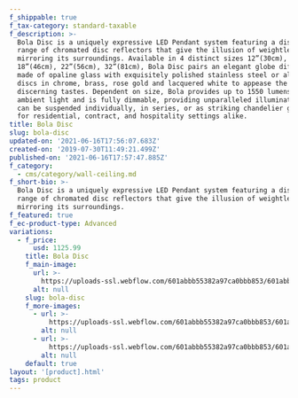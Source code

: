 ```yaml
---
f_shippable: true
f_tax-category: standard-taxable
f_description: >-
  Bola Disc is a uniquely expressive LED Pendant system featuring a distinctive
  range of chromated disc reflectors that give the illusion of weightlessness by
  mirroring its surroundings. Available in 4 distinct sizes 12”(30cm),
  18”(46cm), 22”(56cm), 32”(81cm), Bola Disc pairs an elegant globe diffusor
  made of opaline glass with exquisitely polished stainless steel or aluminum
  discs in chrome, brass, rose gold and lacquered white to appease the most
  discerning tastes. Dependent on size, Bola provides up to 1550 lumens of warm
  ambient light and is fully dimmable, providing unparalleled illumination. Bola
  can be suspended individually, in series, or as striking chandelier groupings
  for residential, contract, and hospitality settings alike. 
title: Bola Disc
slug: bola-disc
updated-on: '2021-06-16T17:56:07.683Z'
created-on: '2019-07-30T11:49:21.499Z'
published-on: '2021-06-16T17:57:47.885Z'
f_category:
  - cms/category/wall-ceiling.md
f_short-bio: >-
  Bola Disc is a uniquely expressive LED Pendant system featuring a distinctive
  range of chromated disc reflectors that give the illusion of weightlessness by
  mirroring its surroundings.
f_featured: true
f_ec-product-type: Advanced
variations:
  - f_price:
      usd: 1125.99
    title: Bola Disc
    f_main-image:
      url: >-
        https://uploads-ssl.webflow.com/601abbb55382a97ca0bbb853/601abbb55382a96397bbba7c_bola-disc-flush-2-rose-gold-in-room-high_download.jpg
      alt: null
    slug: bola-disc
    f_more-images:
      - url: >-
          https://uploads-ssl.webflow.com/601abbb55382a97ca0bbb853/601abbb55382a92d3abbba85_bola-bedroom-ft-v2_download.jpg
        alt: null
      - url: >-
          https://uploads-ssl.webflow.com/601abbb55382a97ca0bbb853/601abbb55382a970d2bbba80_bola-disc_environment_1_download.jpg
        alt: null
    default: true
layout: '[product].html'
tags: product
---
```



